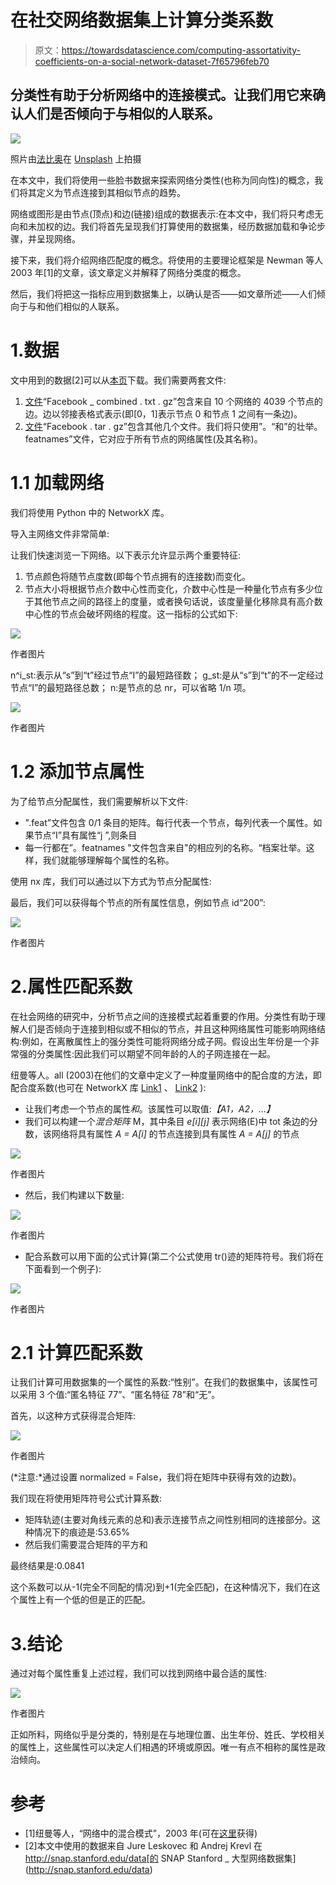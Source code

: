 # 在社交网络数据集上计算分类系数

> 原文：<https://towardsdatascience.com/computing-assortativity-coefficients-on-a-social-network-dataset-7f65796feb70>

## 分类性有助于分析网络中的连接模式。让我们用它来确认人们是否倾向于与相似的人联系。

![](img/958e3ca0c6dd31a44661db0fb11179e5.png)

照片由[法比奥](https://unsplash.com/@fabioha?utm_source=medium&utm_medium=referral)在 [Unsplash](https://unsplash.com?utm_source=medium&utm_medium=referral) 上拍摄

在本文中，我们将使用一些脸书数据来探索网络分类性(也称为同向性)的概念，我们将其定义为节点连接到其相似节点的趋势。

网络或图形是由节点(顶点)和边(链接)组成的数据表示:在本文中，我们将只考虑无向和未加权的边。我们将首先呈现我们打算使用的数据集，经历数据加载和争论步骤，并呈现网络。

接下来，我们将介绍网络匹配度的概念。将使用的主要理论框架是 Newman 等人 2003 年[1]的文章，该文章定义并解释了网络分类度的概念。

然后，我们将把这一指标应用到数据集上，以确认是否——如文章所述——人们倾向于与和他们相似的人联系。

# 1.数据

文中用到的数据[2]可以从[本页](https://snap.stanford.edu/data/ego-Facebook.html)下载。我们需要两套文件:

1.  [文件](https://snap.stanford.edu/data/facebook_combined.txt.gz)“Facebook _ combined . txt . gz”包含来自 10 个网络的 4039 个节点的边。边以邻接表格式表示(即[0，1]表示节点 0 和节点 1 之间有一条边)。
2.  [文件](https://snap.stanford.edu/data/facebook.tar.gz)“Facebook . tar . gz”包含其他几个文件。我们将只使用”。“和”的壮举。featnames”文件，它对应于所有节点的网络属性(及其名称)。

# 1.1 加载网络

我们将使用 Python 中的 NetworkX 库。

导入主网络文件非常简单:

让我们快速浏览一下网络。以下表示允许显示两个重要特征:

1.  节点颜色将随节点度数(即每个节点拥有的连接数)而变化。
2.  节点大小将根据节点介数中心性而变化，介数中心性是一种量化节点有多少位于其他节点之间的路径上的度量，或者换句话说，该度量量化移除具有高介数中心性的节点会破坏网络的程度。这一指标的公式如下:

![](img/27fc7e79aae212f9f0e134e93bf197ca.png)

作者图片

n^i_st:表示从“s”到“t”经过节点“I”的最短路径数；
g_st:是从“s”到“t”的不一定经过节点“I”的最短路径总数；
n:是节点的总 nr，可以省略 1/n 项。

![](img/ff32c492b442c527f4193b30bd7285fd.png)

作者图片

# 1.2 添加节点属性

为了给节点分配属性，我们需要解析以下文件:

*   ".feat”文件包含 0/1 条目的矩阵。每行代表一个节点，每列代表一个属性。如果节点“I”具有属性“j ”,则条目
*   每一行都在”。featnames "文件包含来自"的相应列的名称。“档案壮举。这样，我们就能够理解每个属性的名称。

使用 nx 库，我们可以通过以下方式为节点分配属性:

最后，我们可以获得每个节点的所有属性信息，例如节点 id“200”:

![](img/41c2a7074fc916356d537edb84ad11d6.png)

作者图片

# 2.属性匹配系数

在社会网络的研究中，分析节点之间的连接模式起着重要的作用。分类性有助于理解人们是否倾向于连接到相似或不相似的节点，并且这种网络属性可能影响网络结构:例如，在离散属性上的强分类性可能将网络分成子网。假设出生年份是一个非常强的分类属性:因此我们可以期望不同年龄的人的子网连接在一起。

纽曼等人。all (2003)在他们的文章中定义了一种度量网络中的配合度的方法，即配合度系数(也可在 NetworkX 库 [Link1](https://networkx.org/documentation/stable/reference/algorithms/generated/networkx.algorithms.assortativity.attribute_assortativity_coefficient.html) 、 [Link2](https://networkx.org/nx-guides/content/algorithms/assortativity/correlation.html) ):

*   让我们考虑一个节点的属性*和*。该属性可以取值:*【A1，A2，…】*
*   我们可以构建一个*混合矩阵* M，其中条目 *e[i][j]* 表示网络(E)中 tot 条边的分数，该网络将具有属性 *A = A[i]* 的节点连接到具有属性 *A = A[j]* 的节点

![](img/7a67a14e20bfb14a63e3643a5f97c951.png)

作者图片

*   然后，我们构建以下数量:

![](img/25b6949926f1781216fff9f6761c3af2.png)

作者图片

*   配合系数可以用下面的公式计算(第二个公式使用 tr()迹的矩阵符号。我们将在下面看到一个例子):

![](img/9fa9957a314eb2a7d7be86525002b6e1.png)

作者图片

# 2.1 计算匹配系数

让我们计算可用数据集的一个属性的系数:“性别”。在我们的数据集中，该属性可以采用 3 个值:“匿名特征 77”、“匿名特征 78”和“无”。

首先，以这种方式获得混合矩阵:

![](img/bd733040da1828a2866852699a07e451.png)

作者图片

(*注意:*通过设置 normalized = False，我们将在矩阵中获得有效的边数)。

我们现在将使用矩阵符号公式计算系数:

*   矩阵轨迹(主要对角线元素的总和)表示连接节点之间性别相同的连接部分。这种情况下的痕迹是:53.65%
*   然后我们需要混合矩阵的平方和

最终结果是:0.0841

这个系数可以从-1(完全不同配的情况)到+1(完全匹配)，在这种情况下，我们在这个属性上有一个低的但是正的匹配。

# 3.结论

通过对每个属性重复上述过程，我们可以找到网络中最合适的属性:

![](img/42934743bbbb8161143af91cefa1c3f2.png)

作者图片

正如所料，网络似乎是分类的，特别是在与地理位置、出生年份、姓氏、学校相关的属性上，这些属性可以决定人们相遇的环境或原因。唯一有点不相称的属性是政治倾向。

# 参考

*   [1]纽曼等人，“网络中的混合模式”，2003 年(可在[这里](https://arxiv.org/abs/cond-mat/0209450)获得)
*   [2]本文中使用的数据来自 Jure Leskovec 和 Andrej Krevl 在 http://snap.stanford.edu/data[的 SNAP Stanford _ 大型网络数据集](http://snap.stanford.edu/data)